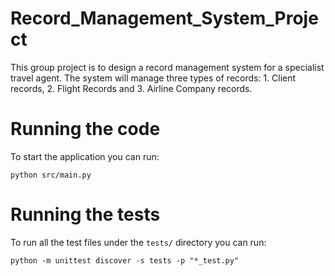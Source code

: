# Record_Management_System_Project
This group project is to design a record management system for a specialist travel agent. The system will manage three types of records: 1. Client records, 2. Flight Records and 3. Airline Company records.

# Running the code
To start the application you can run:
```
python src/main.py
```

# Running the tests
To run all the test files under the `tests/` directory you can run:
```
python -m unittest discover -s tests -p "*_test.py"
```